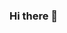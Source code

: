 ### Hi there 👋

<!--
**anya-amin/anya-amin** is a ✨ _special_ ✨ repository because its `README.md` (this file) appears on your GitHub profile.

Anya Amin's Resume 
Northeastern University 
Computer Science and Environmental & Sustainability Sciences 
Expected Graduation Date: May 2027
